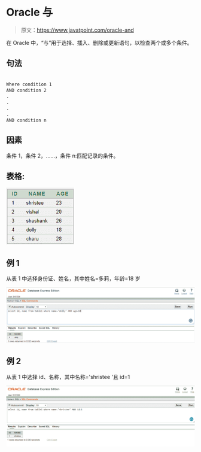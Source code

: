 # Oracle 与

> 原文：<https://www.javatpoint.com/oracle-and>

在 Oracle 中，“与”用于选择、插入、删除或更新语句，以检查两个或多个条件。

## 句法

```

Where condition 1
AND condition 2
.
.
.
.
AND condition n

```

## 因素

条件 1，条件 2，......，条件 n:匹配记录的条件。

## 表格:

![ORACLE AND](img/58beec19a5ebf371dfedc9aa73ed7e68.png)

## 例 1

从表 1 中选择身份证、姓名，其中姓名=多莉，年龄=18 岁

![ORACLE AND](img/3cb06ff973f3ee0789e466c45df408cf.png)

## 例 2

从表 1 中选择 id、名称，其中名称='shristee '且 id=1

![ORACLE AND](img/a421498c417b7f492fd360d6735d5a8a.png)